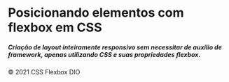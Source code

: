 # Posicionando elementos com flexbox em CSS



##### Criação de layout inteiramente responsivo sem necessitar de auxilio de framework, apenas utilizando CSS e suas propriedades flexbox.

© 2021 CSS Flexbox DIO